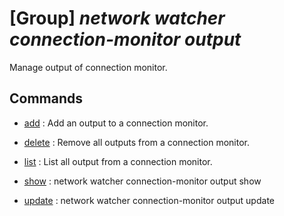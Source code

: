 # [Group] _network watcher connection-monitor output_

Manage output of connection monitor.

## Commands

- [add](/Commands/network/watcher/connection-monitor/output/_add.md)
: Add an output to a connection monitor.

- [delete](/Commands/network/watcher/connection-monitor/output/_delete.md)
: Remove all outputs from a connection monitor.

- [list](/Commands/network/watcher/connection-monitor/output/_list.md)
: List all output from a connection monitor.

- [show](/Commands/network/watcher/connection-monitor/output/_show.md)
: network watcher connection-monitor output show

- [update](/Commands/network/watcher/connection-monitor/output/_update.md)
: network watcher connection-monitor output update
